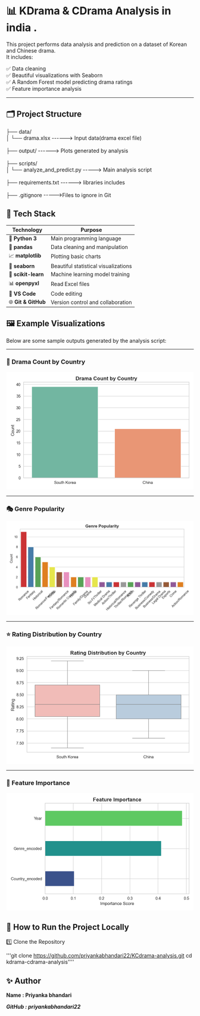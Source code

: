 # 📊 KDrama & CDrama Analysis in india .

This project performs data analysis and prediction on a dataset of Korean and Chinese drama.  
It includes:

✅ Data cleaning  
✅ Beautiful visualizations with Seaborn  
✅ A Random Forest model predicting drama ratings  
✅ Feature importance analysis

---

## 🗂️ Project Structure

├── data/ <br>
│ └── drama.xlsx ------> Input data(drama excel file) <br>   
├── output/      ------> Plots generated by analysis <br>   
├── scripts/<br>
│ └── analyze_and_predict.py -----> Main analysis script     <br>    
├── requirements.txt        ------> libraries includes    <br>     
├── .gitignore    ----->Files to ignore in Git       <br>            

## 🧰 Tech Stack

| Technology       | Purpose                                   |
|------------------|-------------------------------------------|
| 🐍 **Python 3**      | Main programming language               |
| 🧮 **pandas**        | Data cleaning and manipulation         |
| 📈 **matplotlib**    | Plotting basic charts                  |
| 🎨 **seaborn**       | Beautiful statistical visualizations   |
| 🧠 **scikit-learn**  | Machine learning model training        |
| 📊 **openpyxl**      | Read Excel files                       |
| 📝 **VS Code**       | Code editing                           |
| 🌐 **Git & GitHub**  | Version control and collaboration      |


## 🖼️ Example Visualizations

Below are some sample outputs generated by the analysis script:

---

### 🎯 Drama Count by Country
![Drama Count](output/drama_count_country.png)

---

### 🎭 Genre Popularity
![Genre Popularity](output/genre_popularity.png)

---

### ⭐ Rating Distribution by Country
![Rating Distribution](output/rating_distribution_country.png)

---

### 🧠 Feature Importance
![Feature Importance](output/feature_importance.png)

## 🚀 How to Run the Project Locally

1️⃣ Clone the Repository


'''git clone https://github.com/priyankabhandari22/KCdrama-analysis.git
cd kdrama-cdrama-analysis''''


## ✨ Author
**Name : Priyanka bhandari**

***GitHub : priyankabhandari22***
